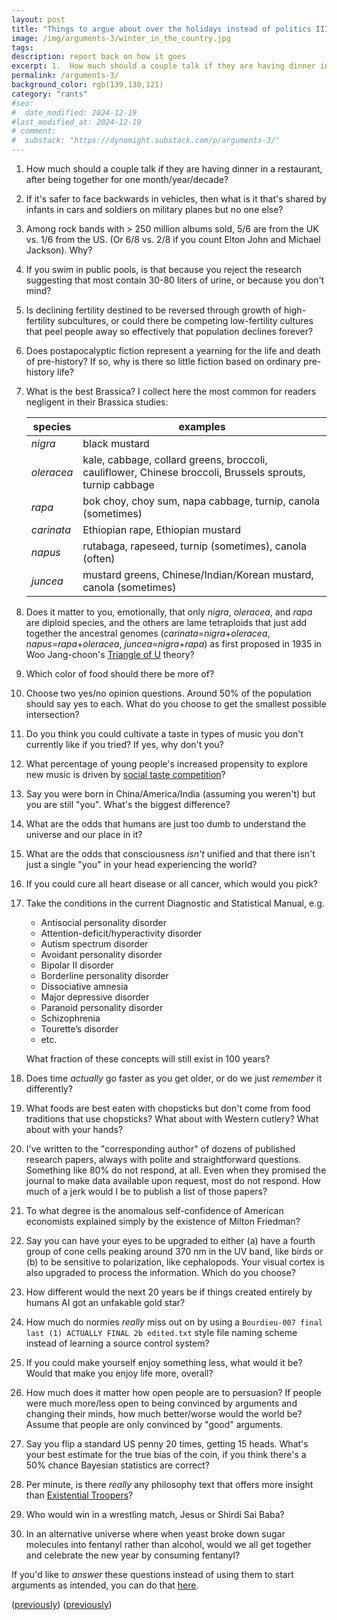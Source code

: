 ```yaml
---
layout: post
title: "Things to argue about over the holidays instead of politics III"
image: /img/arguments-3/winter_in_the_country.jpg
tags: 
description: report back on how it goes
excerpt: 1.  How much should a couple talk if they are having dinner in a restaurant, after being together for one month/year/decade? 2. If it's safer to face backwards in vehicles, then what is it that's shared by infants in cars and soldiers on military planes but no one else? 3.  Among rock bands with > 250 million albums sold, 5/6 are from the UK vs. 1/6 from the US. (Or 6/8 vs. 2/8 if you count Elton John and Michael Jackson). Why? 4. If you swim in public pools, is that because you reject the research suggesting that most contain 30-80 liters of urine, or because you don't mind?
permalink: /arguments-3/
background_color: rgb(139,130,121)
category: "rants"
#seo:
#  date_modified: 2024-12-19
#last_modified_at: 2024-12-19
# comment:
#  substack: "https://dynomight.substack.com/p/arguments-3/"
---
```


1.  How much should a couple talk if they are having dinner in a restaurant, after being together for one month/year/decade?

2. If it's safer to face backwards in vehicles, then what is it that's shared by infants in cars and soldiers on military planes but no one else?

3.  Among rock bands with > 250 million albums sold, 5/6 are from the UK vs. 1/6 from the US. (Or 6/8 vs. 2/8 if you count Elton John and Michael Jackson). Why?

4. If you swim in public pools, is that because you reject the research suggesting that most contain 30-80 liters of urine, or because you don't mind?

5. Is declining fertility destined to be reversed through growth of high-fertility subcultures, or could there be competing low-fertility cultures that peel people away so effectively that population declines forever?

6. Does postapocalyptic fiction represent a yearning for the life and death of pre-history? If so, why is there so little fiction based on ordinary pre-history life?

7. What is the best Brassica? I collect here the most common for readers negligent in their Brassica studies:
  
    | species    | examples                                                                                                 |
    | ---------- | -------------------------------------------------------------------------------------------------------- |
    | *nigra*    | black mustard                                                                                            |
    | *oleracea* | kale, cabbage, collard greens, broccoli, cauliflower, Chinese broccoli, Brussels sprouts, turnip cabbage |
    | *rapa*     | bok choy, choy sum, napa cabbage, turnip, canola (sometimes)                                             |
    | *carinata* | Ethiopian rape, Ethiopian mustard                                                                        |
    | *napus*    | rutabaga, rapeseed, turnip (sometimes), canola (often)                                                   |
    | *juncea*   | mustard greens, Chinese/Indian/Korean mustard, canola (sometimes)                                        |

8. Does it matter to you, emotionally, that only *nigra*, *oleracea*, and *rapa* are diploid species, and the others are lame tetraploids that just add together the ancestral genomes (*carinata*=*nigra*+*oleracea*, *napus*=*rapa*+*oleracea*, *juncea*=*nigra*+*rapa*) as first proposed in 1935 in Woo Jang-choon's [Triangle of U](https://en.wikipedia.org/wiki/Triangle_of_U) theory?

9. Which color of food should there be more of?

10. Choose two yes/no opinion questions. Around 50% of the population should say yes to each. What do you choose to get the smallest possible intersection?

11. Do you think you could cultivate a taste in types of music you don't currently like if you tried? If yes, why don't you?

12. What percentage of young people's increased propensity to explore new music is driven by [social taste competition](https://dynomight.net/taste-games/)?

13. Say you were born in China/America/India (assuming you weren't) but you are still "you". What's the biggest difference?

14. What are the odds that humans are just too dumb to understand the universe and our place in it?

15. What are the odds that consciousness *isn't* unified and that there isn't just a single "you" in your head experiencing the world?

16. If you could cure all heart disease or all cancer, which would you pick?

17. Take the conditions in the current Diagnostic and Statistical Manual, e.g.

	* Antisocial personality disorder
	* Attention-deficit/hyperactivity disorder
	* Autism spectrum disorder
	* Avoidant personality disorder
	* Bipolar II disorder
	* Borderline personality disorder
	* Dissociative amnesia
	* Major depressive disorder
	* Paranoid personality disorder
	* Schizophrenia
	* Tourette’s disorder
	* etc.

	What fraction of these concepts will still exist in 100 years?

18. Does time *actually* go faster as you get older, or do we just *remember* it differently?

19. What foods are best eaten with chopsticks but don't come from food traditions that use chopsticks? What about with Western cutlery? What about with your hands?

20. I've written to the "corresponding author" of dozens of published research papers, always with polite and straightforward questions. Something like 80% do not respond, at all. Even when they promised the journal to make data available upon request, most do not respond. How much of a jerk would I be to publish a list of those papers?

21. To what degree is the anomalous self-confidence of American economists explained simply by the existence of Milton Friedman?

22. Say you can have your eyes to be upgraded to either (a) have a fourth group of cone cells peaking around 370 nm in the UV band, like birds or (b) to be sensitive to polarization, like cephalopods. Your visual cortex is also upgraded to process the information. Which do you choose?

23. How different would the next 20 years be if things created entirely by humans AI got an unfakable gold star?

24. How much do normies *really* miss out on by using a `Bourdieu-007 final last (1) ACTUALLY FINAL 2b edited.txt` style file naming scheme instead of learning a source control system?

25. If you could make yourself enjoy something less, what would it be? Would that make you enjoy life more, overall?

26. How much does it matter how open people are to persuasion? If people were much more/less open to being convinced by arguments and changing their minds, how much better/worse would the world be? Assume that people are only convinced by "good" arguments.

27. Say you flip a standard US penny 20 times, getting 15 heads. What's your best estimate for the true bias of the coin, if you think there's a 50% chance Bayesian statistics are correct?

28. Per minute, is there *really* any philosophy text that offers more insight than [Existential Troopers](https://www.youtube.com/watch?v=gKppwACQ-qk)?

29. Who would win in a wrestling match, Jesus or Shirdi Sai Baba?

30. In an alternative universe where when yeast broke down sugar molecules into fentanyl rather than alcohol, would we all get together and celebrate the new year by consuming fentanyl?

If you'd like to *answer* these questions instead of using them to start arguments as intended, you can do that [here](https://cryptpad.fr/form/#/2/form/view/eDTgUL5fanUxLyS6SWLDmU3mOFSYbMHYkW5aASHA+-8/).

([previously](https://dynomight.net/arguments/)) ([previously](https://dynomight.net/arguments-2/))
